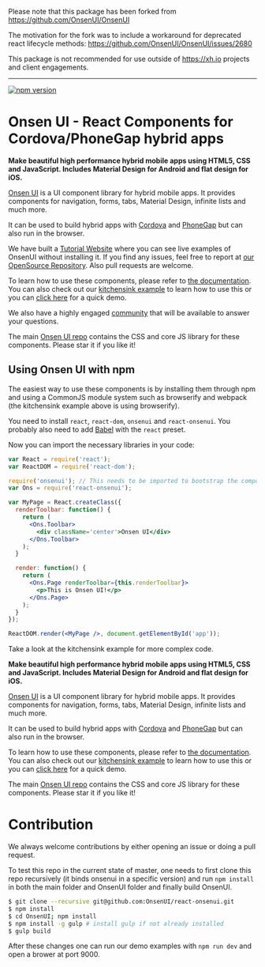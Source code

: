 Please note that this package has been forked from https://github.com/OnsenUI/OnsenUI

The motivation for the fork was to include a workaround for deprecated react lifecycle methods: https://github.com/OnsenUI/OnsenUI/issues/2680

This package is not recommended for use outside of https://xh.io projects and client engagements.

--- 

[![npm version](https://badge.fury.io/js/react-onsenui.svg)](https://badge.fury.io/js/react-onsenui)

# Onsen UI - React Components for Cordova/PhoneGap hybrid apps

**Make beautiful high performance hybrid mobile apps using HTML5, CSS and JavaScript. Includes Material Design for Android and flat design for iOS.**

[Onsen UI](https://onsen.io/2/) is a UI component library for hybrid mobile apps. It provides components for navigation, forms, tabs, Material Design, infinite lists and much more.

It can be used to build hybrid apps with [Cordova](https://cordova.apache.org/) and [PhoneGap](http://phonegap.com/) but can also run in the browser.

We have built a [Tutorial Website](https://onsen.io/playground/?framework=react&category=Getting%20started&module=Using%20the%20components) where you can see live examples of OnsenUI without installing it. If you find any issues, feel free to report at [our OpenSource Repository](https://github.com/OnsenUI/tutorial). Also pull requests are welcome.

To learn how to use these components, please refer to [the documentation](https://onsen.io/v2/docs/guide/react/index.html). You can also check out our [kitchensink example](https://github.com/OnsenUI/react-onsenui-kitchensink) to learn how to use this or you can [click here](http://onsenui.github.io/react-onsenui-kitchensink/demo.html) for a quick demo.

We also have a highly engaged [community](https://community.onsen.io/) that will be available to answer your questions.

The main [Onsen UI repo](https://github.com/OnsenUI/OnsenUI) contains the CSS and core JS library for these components. Please star it if you like it!

## Using Onsen UI with npm

The easiest way to use these components is by installing them through npm and using a CommonJS module system such as browserify and webpack (the kitchensink example above is using browserify).

You need to install `react`, `react-dom`, `onsenui` and `react-onsenui`. You probably also need to add [Babel](https://babeljs.io/) with the `react` preset.

Now you can import the necessary libraries in your code:

```jsx
var React = require('react');
var ReactDOM = require('react-dom');

require('onsenui'); // This needs to be imported to bootstrap the components.
var Ons = require('react-onsenui');

var MyPage = React.createClass({
  renderToolbar: function() {
    return (
      <Ons.Toolbar>
        <div className='center'>Onsen UI</div>
      </Ons.Toolbar>
    );
  }

  render: function() {
    return (
      <Ons.Page renderToolbar={this.renderToolbar}>
        <p>This is Onsen UI!</p>
      </Ons.Page>
    );
  }
});

ReactDOM.render(<MyPage />, document.getElementById('app'));
```

Take a look at the kitchensink example for more complex code.




**Make beautiful high performance hybrid mobile apps using HTML5, CSS and JavaScript. Includes Material Design for Android and flat design for iOS.**

[Onsen UI](https://onsen.io/2/) is a UI component library for hybrid mobile apps. It provides components for navigation, forms, tabs, Material Design, infinite lists and much more.

It can be used to build hybrid apps with [Cordova](https://cordova.apache.org/) and [PhoneGap](http://phonegap.com/) but can also run in the browser.

To learn how to use these components, please refer to [the documentation](https://onsen.io/v2/docs/guide/react/index.html). You can also check out our [kitchensink example](https://github.com/OnsenUI/react-onsenui-kitchensink) to learn how to use this or you can [click here](http://onsenui.github.io/react-onsenui-kitchensink/demo.html) for a quick demo.

The main [Onsen UI repo](https://github.com/OnsenUI/OnsenUI) contains the CSS and core JS library for these components. Please star it if you like it!

# Contribution

We always welcome contributions by either opening an issue or doing a pull request.

To test this repo in the current state of master, one needs to first clone this repo recursively (it binds onsenui in a specific version) and run `npm install` in both the main folder and OnsenUI folder and finally build OnsenUI.

```bash
$ git clone --recursive git@github.com:OnsenUI/react-onsenui.git
$ npm install
$ cd OnsenUI; npm install
$ npm install -g gulp # install gulp if not already installed
$ gulp build
```

After these changes one can run our demo examples with `npm run dev` and open a brower at port 9000.



